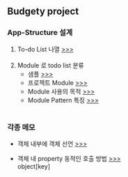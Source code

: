 <h2>Budgety project</h2>

  <h3>App-Structure 설계</h3>
    <ol>
      <li>
        To-do List 나열
        <a href ="">
          >>>
        </a>
      </li><br/>
      <li>
        Module 로 todo list 분류
        <ul>
          <li>
            샘플 <a href=""> >>> </a>
          </li>
          <li>
            프로젝트 Module 
            <a href="">
              >>>
            </a>
          </li>
          <li>
            Module 사용의 목적
            <a href="">
              >>>
            </a>
          </li>
             <li>
            Module Pattern 특징
            <a href="">
              >>>
            </a>
          </li>
        </ul>
      </li><br/>
    </ol>

  
  <h3>각종 메모</h3>
  <ul>
    <li>
      <p>
        객체 내부에 객체 선언
        <a href=""> >>> </a>
      </p>   
    </li>
    <li>
      <p>
        객체 내 property 동적인 호출 방법
        <a href=""> >>> </a><br/>
        object[key]
      </p>   
    </li>
  </ul>

